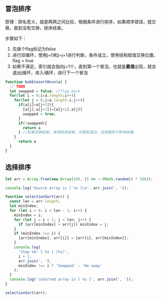 ## 冒泡排序

原理：顾名思义，就是两两之间比较，根据条件进行排序，如果顺序错误，就交换，直到没有交换，排序结束。

步骤如下：
1. 先做个flag标记为false
2. 进行双循环，使用j=0和j=j+1进行判断，条件成立，使用结构赋值交换位置，flag = true
3. 如果不满足，索引就会指向j+1个，直到第一个冒泡，也就是**最值**出现，就会退出j循环，进入i循环，进行下一个冒泡



```js
function bubblesortOnce(a) {
  // TODO
  let swapped = false; //flag mark
  for(let i = 0;i<a.length;i++){
    for(let j = 0;j<a.length-i;j++){
      if(a[j]>a[j+1]){
        [a[j],a[j+1]]=[a[j+1],a[j]]
        swapped = true;
      }
      if(!swapped){
        return a
      } //如果交换结束，表明排序结束，可提前退出，这里删除不影响结果。
    }
      return a
  }
}
```


## 选择排序

```js
let arr = Array.from(new Array(10), () => ~~(Math.random() * 100));

console.log('Source array is [ %s ]\n', arr.join(', '));

function selectionSort(arr) {
  const len = arr.length;
  let minIndex;
  for (let i = 0; i < len - 1; i++) {
    minIndex = i;
    for (let j = i + 1; j < len; j++) {
      if (arr[minIndex] > arr[j]) minIndex = j;
    }
    if (minIndex !== i) {
      [arr[minIndex], arr[i]] = [arr[i], arr[minIndex]];
    }
    console.log(
      'Step %d: [ %s ] (%s)',
      i + 1,
      arr.join(', '),
      minIndex !== i ? 'Swapped' : 'No swap'
    );
  }
  console.log('\nSorted array is [ %s ]', arr.join(', '));
}

selectionSort(arr);
```




